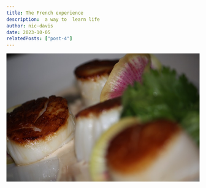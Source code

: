 ```yaml
---
title: The French experience
description:  a way to  learn life
author: nic-davis
date: 2023-10-05
relatedPosts: ["post-4"]
---
```


![food collection.](../team/scallop.jpg)